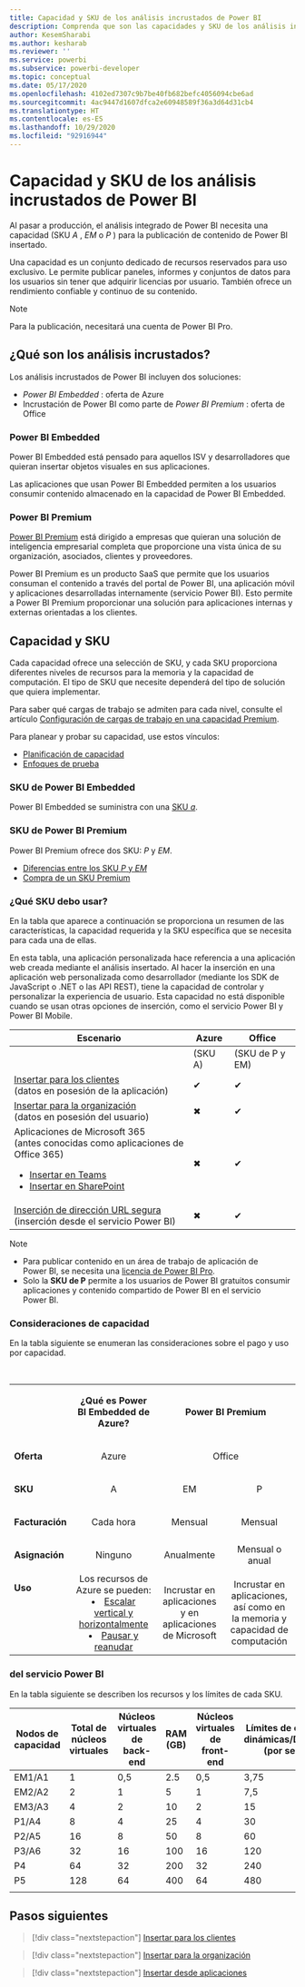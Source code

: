 ```yaml
---
title: Capacidad y SKU de los análisis incrustados de Power BI
description: Comprenda que son las capacidades y SKU de los análisis incrustados de Power BI.
author: KesemSharabi
ms.author: kesharab
ms.reviewer: ''
ms.service: powerbi
ms.subservice: powerbi-developer
ms.topic: conceptual
ms.date: 05/17/2020
ms.openlocfilehash: 4102ed7307c9b7be40fb682befc4056094cbe6ad
ms.sourcegitcommit: 4ac9447d1607dfca2e60948589f36a3d64d31cb4
ms.translationtype: HT
ms.contentlocale: es-ES
ms.lasthandoff: 10/29/2020
ms.locfileid: "92916944"
---
```

# <a name="capacity-and-skus-in-power-bi-embedded-analytics"></a>Capacidad y SKU de los análisis incrustados de Power BI

Al pasar a producción, el análisis integrado de Power BI necesita una capacidad (SKU *A* , *EM* o *P* ) para la publicación de contenido de Power BI insertado.

Una capacidad es un conjunto dedicado de recursos reservados para uso exclusivo. Le permite publicar paneles, informes y conjuntos de datos para los usuarios sin tener que adquirir licencias por usuario. También ofrece un rendimiento confiable y continuo de su contenido.

>[!NOTE]
>Para la publicación, necesitará una cuenta de Power BI Pro.

## <a name="what-is-embedded-analytics"></a>¿Qué son los análisis incrustados?

Los análisis incrustados de Power BI incluyen dos soluciones:
* *Power BI Embedded* : oferta de Azure
* Incrustación de Power BI como parte de *Power BI Premium* : oferta de Office

### <a name="power-bi-embedded"></a>Power BI Embedded

Power BI Embedded está pensado para aquellos ISV y desarrolladores que quieran insertar objetos visuales en sus aplicaciones.

Las aplicaciones que usan Power BI Embedded permiten a los usuarios consumir contenido almacenado en la capacidad de Power BI Embedded.

### <a name="power-bi-premium"></a>Power BI Premium

[Power BI Premium](../../admin/service-premium-what-is.md) está dirigido a empresas que quieran una solución de inteligencia empresarial completa que proporcione una vista única de su organización, asociados, clientes y proveedores.

Power BI Premium es un producto SaaS que permite que los usuarios consuman el contenido a través del portal de Power BI, una aplicación móvil y aplicaciones desarrolladas internamente (servicio Power BI). Esto permite a Power BI Premium proporcionar una solución para aplicaciones internas y externas orientadas a los clientes.

## <a name="capacity-and-skus"></a>Capacidad y SKU

Cada capacidad ofrece una selección de SKU, y cada SKU proporciona diferentes niveles de recursos para la memoria y la capacidad de computación. El tipo de SKU que necesite dependerá del tipo de solución que quiera implementar.

Para saber qué cargas de trabajo se admiten para cada nivel, consulte el artículo [Configuración de cargas de trabajo en una capacidad Premium](../../admin/service-admin-premium-workloads.md).

Para planear y probar su capacidad, use estos vínculos:
* [Planificación de capacidad](embedded-capacity-planning.md)
* [Enfoques de prueba](../../admin/service-premium-capacity-optimize.md#testing-approaches)

### <a name="power-bi-embedded-skus"></a>SKU de Power BI Embedded

Power BI Embedded se suministra con una [SKU *a*](../../admin/service-admin-premium-purchase.md#purchase-a-skus-for-testing-and-other-scenarios).

### <a name="power-bi-premium-skus"></a>SKU de Power BI Premium

Power BI Premium ofrece dos SKU: *P* y *EM*.
* [Diferencias entre los SKU *P* y *EM*](../../admin/service-premium-what-is.md#subscriptions-and-licensing)
* [Compra de un SKU Premium](../../admin/service-admin-premium-purchase.md)

### <a name="which-sku-should-i-use"></a>¿Qué SKU debo usar?

En la tabla que aparece a continuación se proporciona un resumen de las características, la capacidad requerida y la SKU específica que se necesita para cada una de ellas.

En esta tabla, una aplicación personalizada hace referencia a una aplicación web creada mediante el análisis insertado. Al hacer la inserción en una aplicación web personalizada como desarrollador (mediante los SDK de JavaScript o .NET o las API REST), tiene la capacidad de controlar y personalizar la experiencia de usuario. Esta capacidad no está disponible cuando se usan otras opciones de inserción, como el servicio Power BI y Power BI Mobile.

| Escenario | Azure   | Office          |
|----------|---------|-----------------|
|          | (SKU A) | (SKU de P y EM) |
|[Insertar para los clientes](embed-sample-for-customers.md)</br>(datos en posesión de la aplicación)     |✔        |✔        |
|[Insertar para la organización](embed-sample-for-your-organization.md)</br>(datos en posesión del usuario)     |✖        |✔         |
|Aplicaciones de Microsoft 365</br>(antes conocidas como aplicaciones de Office 365)<ul><li>[Insertar en Teams](../../collaborate-share/service-embed-report-microsoft-teams.md)</li><li>[Insertar en SharePoint](../../collaborate-share/service-embed-report-spo.md)</li></ul>     |✖        |✔        |
|[Inserción de dirección URL segura](../../collaborate-share/service-embed-secure.md)</br>(inserción desde el servicio Power BI)     |✖        |✔        |

>[!NOTE]
>* Para publicar contenido en un área de trabajo de aplicación de Power BI, se necesita una [licencia de Power BI Pro](../../admin/service-admin-purchasing-power-bi-pro.md).
>* Solo la **SKU de P** permite a los usuarios de Power BI gratuitos consumir aplicaciones y contenido compartido de Power BI en el servicio Power BI.

### <a name="capacity-considerations"></a>Consideraciones de capacidad

En la tabla siguiente se enumeran las consideraciones sobre el pago y uso por capacidad.

</br>
<table>
<tbody>
<tr>
<td></td>
<td style="text-align: center;"><p><strong>¿Qué es Power BI Embedded de Azure?</strong></p></td>
<td style="text-align: center;" colspan="2"><p><strong>Power BI Premium</strong></p></td>
</tr>
<tr>
<td><p><strong>Oferta</strong></p></td>
<td style="text-align: center"><p>Azure</p></td>
<td style="text-align: center" colspan="2"><p>Office</p></td>
</tr>
<tr>
<td><p><strong>SKU</strong></p></td>
<td style="text-align: center"><p>A</p></td>
<td style="text-align: center"><p>EM</p></td>
<td style="text-align: center"><p>P</p></td>
</tr>
<tr>
<td><p><strong>Facturación</strong></td>
<td style="text-align: center">Cada hora</td>
<td style="text-align: center">Mensual</td>
<td style="text-align: center">Mensual</td>
</tr>
<tr>
<td><p><strong>Asignación</strong></td>
<td style="text-align: center">Ninguno</td>
<td style="text-align: center">Anualmente</td>
<td style="text-align: center">Mensual o anual</td>
</tr>
<tr>
<td valign="top"><p><strong>Uso</strong></td>
<td style="text-align: center">Los recursos de Azure se pueden:<li><a href="azure-pbie-scale-capacity.md">Escalar vertical y horizontalmente</a></li><li><a href="azure-pbie-pause-start.md">Pausar y reanudar</a>
</td></li>
<td style="text-align: center">Incrustar en aplicaciones y en</br> aplicaciones de Microsoft</td>
<td style="text-align: center">Incrustar en aplicaciones, así como en</br> la memoria y capacidad de computación</td>
</tr>
</tbody>
</table>

### <a name="sku-memory-and-computing-power"></a>del servicio Power BI

En la tabla siguiente se describen los recursos y los límites de cada SKU.

| Nodos de capacidad | Total de núcleos virtuales | Núcleos virtuales de back-end | RAM (GB) | Núcleos virtuales de front-end | Límites de conexiones dinámicas/DirectQuery (por segundo) | Paralelismo de actualización de modelo |
| --- | --- | --- | --- | --- | --- | --- |
| EM1/A1 | 1 | 0,5 | 2.5 | 0,5 | 3,75 | 1 |
| EM2/A2 | 2 | 1 | 5 | 1 | 7,5 | 2 |
| EM3/A3 | 4 | 2 | 10 | 2 | 15 | 3 |
| P1/A4 | 8 | 4 | 25 | 4 | 30 | 6 |
| P2/A5 | 16 | 8 | 50 | 8 | 60 | 12 |
| P3/A6 | 32 | 16 | 100 | 16 | 120 | 24 |
| P4 | 64 | 32 | 200 | 32 | 240 | 48 |
| P5 | 128 | 64 | 400 | 64 | 480 | 96 |
| | | | | | | |

## <a name="next-steps"></a>Pasos siguientes

> [!div class="nextstepaction"]
>[Insertar para los clientes](embed-sample-for-customers.md)

> [!div class="nextstepaction"]
>[Insertar para la organización](embed-sample-for-your-organization.md)

> [!div class="nextstepaction"]
> [Insertar desde aplicaciones](embed-from-apps.md)